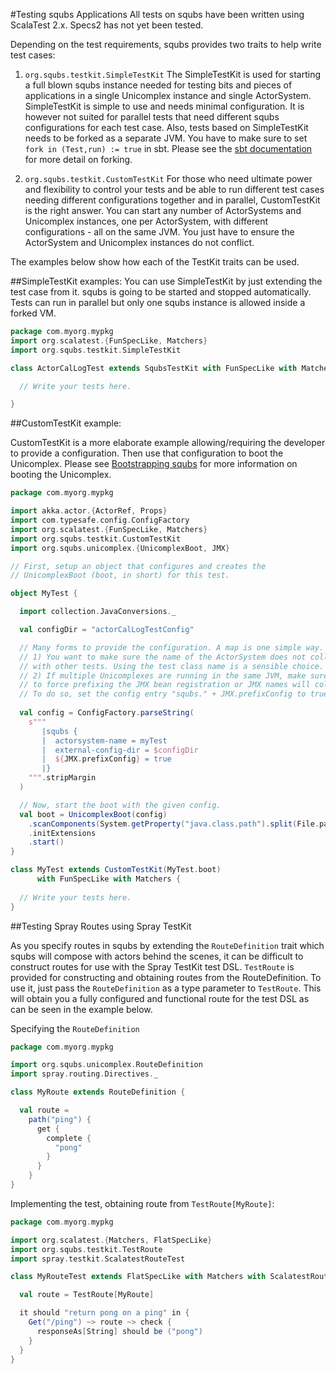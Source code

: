 #Testing squbs Applications
All tests on squbs have been written using ScalaTest 2.x. Specs2 has not yet been tested.

Depending on the test requirements, squbs provides two traits to help write test cases:

1. `org.squbs.testkit.SimpleTestKit` The SimpleTestKit is used for starting a full blown squbs instance needed for testing bits and pieces of applications in a single Unicomplex instance and single ActorSystem. SimpleTestKit is simple to use and needs minimal configuration. It is however not suited for parallel tests that need different squbs configurations for each test case. Also, tests based on SimpleTestKit needs to be forked as a separate JVM. You have to make sure to set `fork in (Test,run) := true` in sbt. Please see the [sbt documentation](http://www.scala-sbt.org/0.13/docs/Forking.html) for more detail on forking.

2. `org.squbs.testkit.CustomTestKit` For those who need ultimate power and flexibility to control your tests and be able to run different test cases needing different configurations together and in parallel, CustomTestKit is the right answer. You can start any number of ActorSystems and Unicomplex instances, one per ActorSystem, with different configurations - all on the same JVM. You just have to ensure the ActorSystem and Unicomplex instances do not conflict.

The examples below show how each of the TestKit traits can be used.

##SimpleTestKit examples:
You can use SimpleTestKit by just extending the test case from it. squbs is going to be started and stopped automatically. Tests can run in parallel but only one squbs instance is allowed inside a forked VM.

```scala
package com.myorg.mypkg
import org.scalatest.{FunSpecLike, Matchers}
import org.squbs.testkit.SimpleTestKit

class ActorCalLogTest extends SqubsTestKit with FunSpecLike with Matchers {

  // Write your tests here.

}
```

##CustomTestKit example:

CustomTestKit is a more elaborate example allowing/requiring the developer to provide a configuration. Then use that configuration to boot the Unicomplex. Please see [Bootstrapping squbs](bootstrap.md) for more information on booting the Unicomplex.

```scala
package com.myorg.mypkg

import akka.actor.{ActorRef, Props}
import com.typesafe.config.ConfigFactory
import org.scalatest.{FunSpecLike, Matchers}
import org.squbs.testkit.CustomTestKit
import org.squbs.unicomplex.{UnicomplexBoot, JMX}

// First, setup an object that configures and creates the
// UnicomplexBoot (boot, in short) for this test.

object MyTest {

  import collection.JavaConversions._

  val configDir = "actorCalLogTestConfig"

  // Many forms to provide the configuration. A map is one simple way.
  // 1) You want to make sure the name of the ActorSystem does not collide
  // with other tests. Using the test class name is a sensible choice.
  // 2) If multiple Unicomplexes are running in the same JVM, make sure
  // to force prefixing the JMX bean registration or JMX names will collide.
  // To do so, set the config entry "squbs." + JMX.prefixConfig to true.
  
  val config = ConfigFactory.parseString(
    s"""
       |squbs {
       |  actorsystem-name = myTest
       |  external-config-dir = $configDir
       |  ${JMX.prefixConfig} = true
       |}
    """.stripMargin
  )

  // Now, start the boot with the given config.
  val boot = UnicomplexBoot(config)
    .scanComponents(System.getProperty("java.class.path").split(File.pathSeparator))
    .initExtensions
    .start()
}

class MyTest extends CustomTestKit(MyTest.boot)
      with FunSpecLike with Matchers {
  
  // Write your tests here.      
}

```

##Testing Spray Routes using Spray TestKit

As you specify routes in squbs by extending the `RouteDefinition` trait which squbs will compose with actors behind
the scenes, it can be difficult to construct routes for use with the Spray TestKit test DSL. `TestRoute` is provided
for constructing and obtaining routes from the RouteDefinition. To use it, just pass the `RouteDefinition` as a type
parameter to `TestRoute`. This will obtain you a fully configured and functional route for the test DSL as can be seen
in the example below.

Specifying the `RouteDefinition`

```scala
package com.myorg.mypkg

import org.squbs.unicomplex.RouteDefinition
import spray.routing.Directives._

class MyRoute extends RouteDefinition {

  val route =
    path("ping") {
      get {
        complete {
          "pong"
        }
      }
    }
}
```

Implementing the test, obtaining route from `TestRoute[MyRoute]`:

```scala
package com.myorg.mypkg

import org.scalatest.{Matchers, FlatSpecLike}
import org.squbs.testkit.TestRoute
import spray.testkit.ScalatestRouteTest

class MyRouteTest extends FlatSpecLike with Matchers with ScalatestRouteTest {

  val route = TestRoute[MyRoute]

  it should "return pong on a ping" in {
    Get("/ping") ~> route ~> check {
      responseAs[String] should be ("pong")
    }
  }
}
```